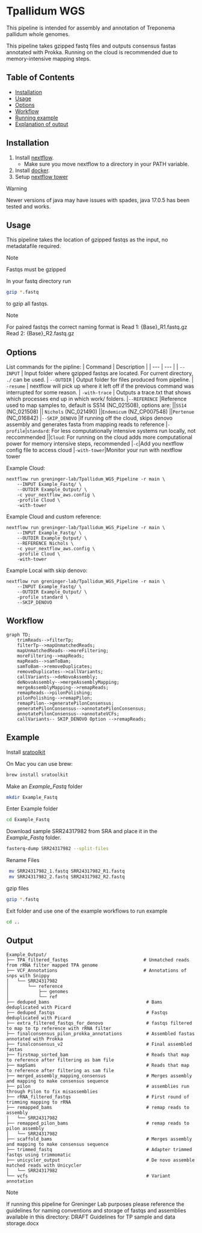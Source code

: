 # Tpallidum WGS
This pipeline is intended for assembly and annotation of Treponema pallidum whole genomes.

This pipeline takes gzipped fastq files and outputs consensus fastas annotated with Prokka. Running on the cloud is recommended due to memory-intensive mapping steps. 

## Table of Contents
* [Installation](#Installation)
* [Usage](#Usage)
* [Options](#Options)
* [Workflow](#Workflow)
* [Running example](#Example)
* [Explanation of output](#Output)

## Installation

1. Install [nextflow](https://www.nextflow.io/docs/latest/getstarted.html#installation).
   - Make sure you move nextflow to a directory in your PATH variable.
2. Install [docker](https://docs.docker.com/get-docker/).
3. Setup [nextflow tower](https://seqera.io/)

> [!WARNING]
Newer versions of java may have issues with spades, java 17.0.5 has been tested and works.

## Usage

This pipeline takes the location of gzipped fastqs as the input, no metadatafile required.

> [!NOTE]
> Fastqs must be gzipped

In your fastq directory run 
``` Bash
gzip *.fastq
```
to gzip all fastqs.

> [!NOTE]
> For paired fastqs the correct naming format is 
> Read 1: {Base}_R1.fastq.gz
> Read 2: {Base}_R2.fastq.gz

## Options
List commands for the pipline:
| Command  | Description |
| ---      | ---         | 
| `--INPUT`  | Input folder where gzipped fastqs are located. For current  directory, `./` can be used.
| `--OUTDIR` | Output folder for files produced from pipeline.
| `-resume`  | nextflow will pick up where it left off if the previous command was interrupted for some reason.
| `-with-trace` | Outputs a trace.txt that shows which processes end up in which work/ folders. 
|`--REFERENCE` |Reference used to map samples to, default is SS14 (NC_021508), options are: 
||`SS14` (NC_021508)
|| `Nichols` (NC_021490)
||`Endemicum` (NZ_CP007548)
||`Pertenue` (NC_016842)
|`--SKIP_DENOVO` |If running off the cloud, skips denovo assembly and generates fasta from mapping reads to reference
|`-profile`|`standard`: For less computationally intensive systems run locally, not reccommended
||`Cloud`: For running on the cloud adds more computational power for memory intensive steps, recommended
|`-c`|Add you nextflow config file to access cloud
|`-with-tower`|Monitor your run with nextflow tower 


Example Cloud:
```
nextflow run greninger-lab/Tpallidum_WGS_Pipeline -r main \
	--INPUT Example_Fastq/ \
	--OUTDIR Example_Output/ \
	-c your_nextflow_aws.config \
	-profile Cloud \
	-with-tower 
```

Example Cloud and custom reference:
```
nextflow run greninger-lab/Tpallidum_WGS_Pipeline -r main \
	--INPUT Example_Fastq/ \
	--OUTDIR Example_Output/ \
	--REFERENCE Nichols \
	-c your_nextflow_aws.config \
	-profile Cloud \
	-with-tower 
```

Example Local with skip denovo:
```
nextflow run greninger-lab/Tpallidum_WGS_Pipeline -r main \
	--INPUT Example_Fastq/ \
	--OUTDIR Example_Output/ \
	-profile standard \
	--SKIP_DENOVO
```

## Workflow

```mermaid
graph TD;
    trimReads-->filterTp;
    filterTp-->mapUnmatchedReads;
    mapUnmatchedReads-->moreFiltering;
    moreFiltering-->mapReads;
    mapReads-->samToBam;
    samToBam-->removeDuplicates;
    removeDuplicates-->callVariants;
    callVariants-->deNovoAssembly;
    deNovoAssembly-->mergeAssemblyMapping;
    mergeAssemblyMapping-->remapReads;
    remapReads-->pilonPolishing;
    pilonPolishing-->remapPilon;
    remapPilon-->generatePilonConsensus;
    generatePilonConsensus-->annotatePilonConsensus;
    annotatePilonConsensus-->annotateVCFs;
    callVariants-- SKIP_DENOVO Option -->remapReads; 
```

## Example

Install [sratoolkit](https://github.com/ncbi/sra-tools/wiki/02.-Installing-SRA-Toolkit)

On Mac you can use brew:
```bash
brew install sratoolkit
```

Make an _Example_Fastq_ folder

```bash
mkdir Example_Fastq 
```

Enter Example folder 
```bash
cd Example_Fastq 
```

Download sample SRR24317982 from SRA and place it in the _Example_Fastq_ folder.

```bash
fasterq-dump SRR24317982 --split-files
```

Rename Files

```bash
 mv SRR24317982_1.fastq SRR24317982_R1.fastq
 mv SRR24317982_2.fastq SRR24317982_R2.fastq
```

gzip files

``` Bash
gzip *.fastq
```

Exit folder and use one of the example workflows to run example

``` Bash
cd ..
``` 

## Output

```
Example_Output/
├── TPA_filtered_fastqs                            # Unmatched reads from rRNA filter mapped TPA genome
├── VCF_Annotations                                # Annotations of snps with Snippy
│   └── SRR24317982
│       └── reference
│           ├── genomes
│           └── ref
├── deduped_bams                                    # Bams deduplicated with Picard
├── deduped_fastqs                                  # Fastqs deduplicated with Picard 
├── extra_filtered_fastqs_for_denovo                # fastqs filtered to map to tp reference with rRNA filter
├── finalconsensus_pilon_prokka_annotations         # Assembled fastas annotated with Prokka
├── finalconsensus_v2                               # Final assembled fastas
├── firstmap_sorted_bam                             # Reads that map to reference after filtering as bam file
├── mapSams                                         # Reads that map to reference after filtering as sam file
├── merged_assembly_mapping_consensus               # Merges assembly and mapping to make consensus sequence
├── pilon                                           # assemblies run through Pilon to fix misassemblies
├── rRNA_filtered_fastqs                            # First round of trimming mapping to rRNA
├── remapped_bams                                   # remap reads to assembly
│   └── SRR24317982
├── remapped_pilon_bams                             # remap reads to pilon assembly
│   └── SRR24317982
├── scaffold_bams                                   # Merges assembly and mapping to make consensus sequence 
├── trimmed_fastq                                   # Adapter trimmed fastqs using trimmomatic
├── unicycler_output                                # De novo assemble matched reads with Unicycler
│   └── SRR24317982
└── vcfs                                            # Variant annotation 
```

> [!NOTE]
If running this pipeline for Greninger Lab purposes please reference the guidelines for naming conventions and storage of fastqs and assemblies available in this directory: DRAFT Guidelines for TP sample and data storage.docx
